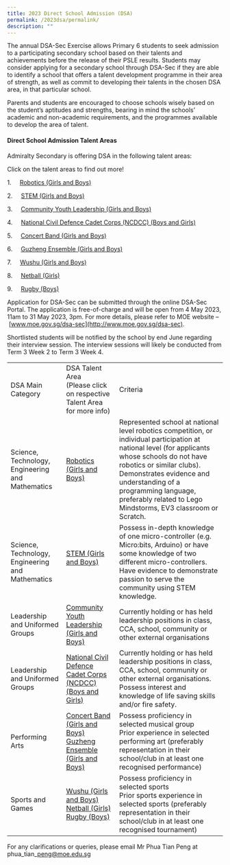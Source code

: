 ```yaml
---
title: 2023 Direct School Admission (DSA)
permalink: /2023dsa/permalink/
description: ""
---
```

The annual DSA-Sec Exercise allows Primary 6 students to seek admission to a participating secondary school based on their talents and achievements before the release of their PSLE results. Students may consider applying for a secondary school through DSA-Sec if they are able to identify a school that offers a talent development programme in their area of strength, as well as commit to developing their talents in the chosen DSA area, in that particular school.

Parents and students are encouraged to choose schools wisely based on the student’s aptitudes and strengths, bearing in mind the schools’ academic and non-academic requirements, and the programmes available to develop the area of talent.


#### Direct School Admission Talent Areas

Admiralty Secondary is offering DSA in the following talent areas:  

Click on the talent areas to find out more!

1.&nbsp;&nbsp;&nbsp;&nbsp;&nbsp;[Robotics (Girls and Boys)](/co-curricular-activities/clubs-and-societies/robotics-club/permalink/)

2.&nbsp;&nbsp;&nbsp;&nbsp;&nbsp;[STEM (Girls and Boys)](/admiralty-experience/applied-learning-programme/permalink/)

3.&nbsp;&nbsp;&nbsp;&nbsp;&nbsp;[Community Youth Leadership (Girls and Boys)](/learning-for-life-programme/permalink)

4.&nbsp;&nbsp;&nbsp;&nbsp;&nbsp;[National Civil Defence Cadet Corps (NCDCC) (Boys and Girls)](/national-civil-defence-cadet-corps/co-curricular-activities/uniform-groups/permalink)

5.&nbsp;&nbsp;&nbsp;&nbsp;&nbsp;[Concert Band (Girls and Boys)](/concert-band/co-curricular-activities/performing-arts/permalink)

6.&nbsp;&nbsp;&nbsp;&nbsp;&nbsp;[Guzheng Ensemble (Girls and Boys)](/guzheng-ensemble/co-curricular-activities/performing-arts/permalink)

7.&nbsp;&nbsp;&nbsp;&nbsp;&nbsp;[Wushu (Girls and Boys)](/wushu/co-curricular-activities/sports/permalink)

8.&nbsp;&nbsp;&nbsp;&nbsp;&nbsp;[Netball (Girls)](/netball/co-curricular-activities/sports/permalink)

9.&nbsp;&nbsp;&nbsp;&nbsp;&nbsp;[Rugby (Boys)](/rugby/co-curricular-activities/sports/permalink)


Application for DSA-Sec can be submitted through the online DSA-Sec Portal. The application is free-of-charge and will be open from 4 May 2023, 11am to 31 May 2023, 3pm. For more details, please refer to MOE website –&nbsp;[www.moe.gov.sg/dsa-sec](http://www.moe.gov.sg/dsa-sec).


Shortlisted students will be notified by the school by end June regarding their interview session. The interview sessions will likely be conducted from Term 3 Week 2 to Term 3 Week 4.

|  |  |  |
|---|---|---|
| DSA Main Category | DSA Talent Area<br>(Please click on respective Talent Area for more info) | Criteria |
| Science, Technology, Engineering and Mathematics | [Robotics (Girls and Boys)](/co-curricular-activities/clubs-and-societies/robotics-club/permalink/)<br>  | Represented school at national level robotics competition, or individual participation at national level (for applicants whose schools do not have robotics or similar clubs). Demonstrates evidence and understanding of a programming language, preferably related to Lego Mindstorms, EV3 classroom or Scratch. |
|  Science, Technology, Engineering and Mathematics| [STEM (Girls and Boys)](/admiralty-experience/applied-learning-programme/permalink/)<br><br>  | Possess in-depth knowledge of one micro-controller (e.g. Micro:bits, Arduino) or have some knowledge of two different micro-controllers.<br>Have evidence to demonstrate passion to serve the community using STEM knowledge. |
| Leadership and Uniformed Groups |[Community Youth Leadership (Girls and Boys)](/learning-for-life-programme/permalink) | Currently holding or has held leadership positions in class, CCA, school, community or other external organisations<br> |
|Leadership and Uniformed Groups  | [National Civil Defence Cadet Corps (NCDCC) (Boys and Girls)](/national-civil-defence-cadet-corps/co-curricular-activities/uniform-groups/permalink)<br>  | Currently holding or has held leadership positions in class, CCA, school, community or other external organisations.<br>Possess interest and knowledge of life saving skills and/or fire safety. |
Performing Arts | [Concert Band (Girls and Boys)](/concert-band/co-curricular-activities/performing-arts/permalink)<br> [Guzheng Ensemble (Girls and Boys)](/guzheng-ensemble/co-curricular-activities/performing-arts/permalink) | Possess proficiency in selected musical group<br>Prior experience in selected performing art (preferably representation in their school/club in at least one recognised performance)
 | Sports and Games | [Wushu (Girls and Boys)](/wushu/co-curricular-activities/sports/permalink)<br> [Netball (Girls)](/netball/co-curricular-activities/sports/permalink)<br>[Rugby (Boys)](/rugby/co-curricular-activities/sports/permalink) | Possess proficiency in selected sports<br>Prior sports experience in selected sports (preferably representation in their school/club in at least one recognised tournament)  |


For any clarifications or queries, please email Mr Phua Tian Peng at phua\_tian\_peng@moe.edu.sg